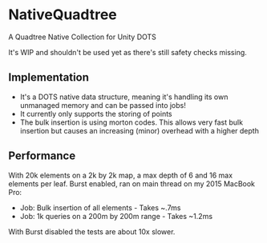 # NativeQuadtree
A Quadtree Native Collection for Unity DOTS

It's WIP and shouldn't be used yet as there's still safety checks missing.

## Implementation
- It's a DOTS native data structure, meaning it's handling its own unmanaged memory and can be passed into jobs!
- It currently only supports the storing of points
- The bulk insertion is using morton codes. This allows very fast bulk insertion but causes an increasing (minor) overhead with a higher depth

## Performance
With 20k elements on a 2k by 2k map, a max depth of 6 and 16 max elements per leaf. Burst enabled, ran on main thread on my 2015 MacBook Pro:</br>

- Job: Bulk insertion of all elements - Takes ~.7ms
- Job: 1k queries on a 200m by 200m range - Takes ~1.2ms

With Burst disabled the tests are about 10x slower.